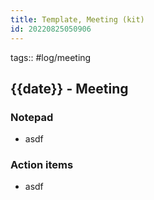 ```yaml
---
title: Template, Meeting (kit)
id: 20220825050906
---
```

tags:: #log/meeting 

## {{date}}  - Meeting

### Notepad
- asdf

### Action items
- asdf